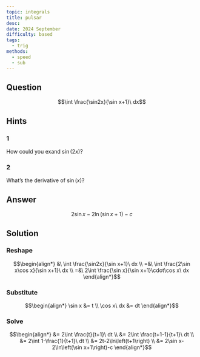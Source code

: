 ```yaml
---
topic: integrals
title: pulsar
desc: 
date: 2024 September
difficulty: based
tags:
  - trig
methods:
  - speed
  - sub
---
```



## Question
```math
\int \frac{\sin2x}{\sin x+1}\ dx
```


## Hints

### 1
How could you exand $\sin(2x)$?

### 2
What’s the derivative of $\sin(x)$?


## Answer
```math
2\sin x-2\ln\left(\sin x+1\right)-c
```


## Solution

### Reshape
```math
\begin{align*}
  &\ \int \frac{\sin2x}{\sin x+1}\ dx
  \\ =&\ \int \frac{2\sin x\cos x}{\sin x+1}\ dx
  \\ =&\ 2\int \frac{\sin x}{\sin x+1}\cdot\cos x\ dx
\end{align*}
```

### Substitute
```math
\begin{align*}
  \sin x &= t
  \\ \cos x\ dx &= dt
\end{align*}
```

### Solve
```math
\begin{align*}
  &= 2\int \frac{t}{t+1}\ dt
  \\ &= 2\int \frac{t+1-1}{t+1}\ dt
  \\ &= 2\int 1-\frac{1}{t+1}\ dt
  \\ &= 2t-2\ln\left(t+1\right)
  \\ &= 2\sin x-2\ln\left(\sin x+1\right)-c
\end{align*}
```
